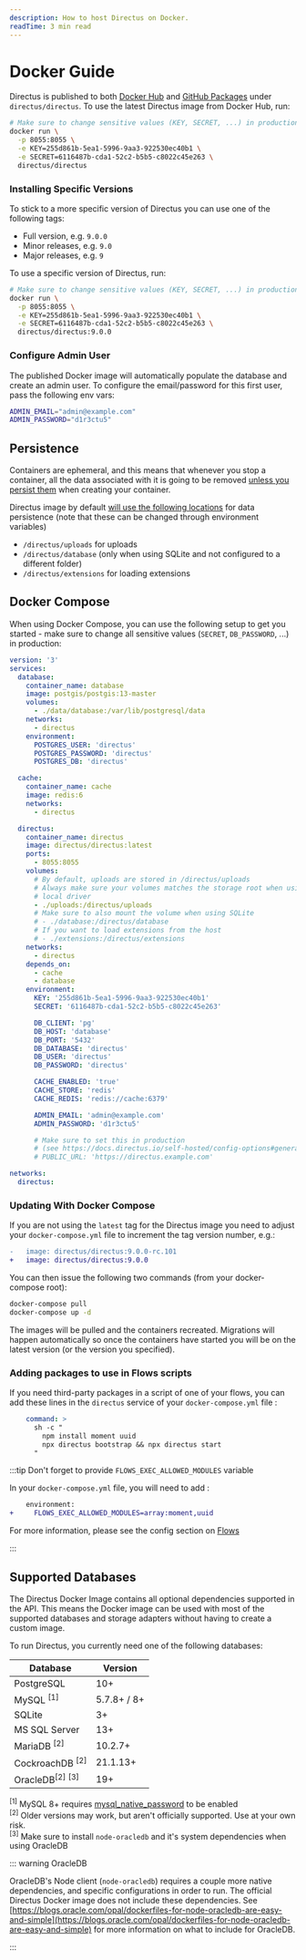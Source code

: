 ```yaml
---
description: How to host Directus on Docker.
readTime: 3 min read
---
```


# Docker Guide

Directus is published to both [Docker Hub](https://hub.docker.com/r/directus/directus) and
[GitHub Packages](https://github.com/directus/directus/pkgs/container/directus) under `directus/directus`. To use the
latest Directus image from Docker Hub, run:

```bash
# Make sure to change sensitive values (KEY, SECRET, ...) in production
docker run \
  -p 8055:8055 \
  -e KEY=255d861b-5ea1-5996-9aa3-922530ec40b1 \
  -e SECRET=6116487b-cda1-52c2-b5b5-c8022c45e263 \
  directus/directus
```

### Installing Specific Versions

To stick to a more specific version of Directus you can use one of the following tags:

- Full version, e.g. `9.0.0`
- Minor releases, e.g. `9.0`
- Major releases, e.g. `9`

To use a specific version of Directus, run:

```bash
# Make sure to change sensitive values (KEY, SECRET, ...) in production
docker run \
  -p 8055:8055 \
  -e KEY=255d861b-5ea1-5996-9aa3-922530ec40b1 \
  -e SECRET=6116487b-cda1-52c2-b5b5-c8022c45e263 \
  directus/directus:9.0.0
```

### Configure Admin User

The published Docker image will automatically populate the database and create an admin user. To configure the
email/password for this first user, pass the following env vars:

```bash
ADMIN_EMAIL="admin@example.com"
ADMIN_PASSWORD="d1r3ctu5"
```

## Persistence

Containers are ephemeral, and this means that whenever you stop a container, all the data associated with it is going to
be removed [unless you persist them](https://docs.docker.com/storage) when creating your container.

Directus image by default
[will use the following locations](https://github.com/directus/directus/blob/main/docker/Dockerfile#L56-L60) for data
persistence (note that these can be changed through environment variables)

- `/directus/uploads` for uploads
- `/directus/database` (only when using SQLite and not configured to a different folder)
- `/directus/extensions` for loading extensions

## Docker Compose

When using Docker Compose, you can use the following setup to get you started - make sure to change all sensitive values
(`SECRET`, `DB_PASSWORD`, ...) in production:

```yaml
version: '3'
services:
  database:
    container_name: database
    image: postgis/postgis:13-master
    volumes:
      - ./data/database:/var/lib/postgresql/data
    networks:
      - directus
    environment:
      POSTGRES_USER: 'directus'
      POSTGRES_PASSWORD: 'directus'
      POSTGRES_DB: 'directus'

  cache:
    container_name: cache
    image: redis:6
    networks:
      - directus

  directus:
    container_name: directus
    image: directus/directus:latest
    ports:
      - 8055:8055
    volumes:
      # By default, uploads are stored in /directus/uploads
      # Always make sure your volumes matches the storage root when using
      # local driver
      - ./uploads:/directus/uploads
      # Make sure to also mount the volume when using SQLite
      # - ./database:/directus/database
      # If you want to load extensions from the host
      # - ./extensions:/directus/extensions
    networks:
      - directus
    depends_on:
      - cache
      - database
    environment:
      KEY: '255d861b-5ea1-5996-9aa3-922530ec40b1'
      SECRET: '6116487b-cda1-52c2-b5b5-c8022c45e263'

      DB_CLIENT: 'pg'
      DB_HOST: 'database'
      DB_PORT: '5432'
      DB_DATABASE: 'directus'
      DB_USER: 'directus'
      DB_PASSWORD: 'directus'

      CACHE_ENABLED: 'true'
      CACHE_STORE: 'redis'
      CACHE_REDIS: 'redis://cache:6379'

      ADMIN_EMAIL: 'admin@example.com'
      ADMIN_PASSWORD: 'd1r3ctu5'

      # Make sure to set this in production
      # (see https://docs.directus.io/self-hosted/config-options#general)
      # PUBLIC_URL: 'https://directus.example.com'

networks:
  directus:
```

### Updating With Docker Compose

If you are not using the `latest` tag for the Directus image you need to adjust your `docker-compose.yml` file to
increment the tag version number, e.g.:

```diff
-   image: directus/directus:9.0.0-rc.101
+   image: directus/directus:9.0.0
```

You can then issue the following two commands (from your docker-compose root):

```bash
docker-compose pull
docker-compose up -d
```

The images will be pulled and the containers recreated. Migrations will happen automatically so once the containers have
started you will be on the latest version (or the version you specified).

### Adding packages to use in Flows scripts

If you need third-party packages in a script of one of your flows, you can add these lines in the `directus` service of your `docker-compose.yml` file :
```yaml
    command: >
      sh -c "
        npm install moment uuid
        npx directus bootstrap && npx directus start
      "
```

:::tip Don't forget to provide `FLOWS_EXEC_ALLOWED_MODULES` variable

In your `docker-compose.yml` file, you will need to add :
```diff
    environment:
+     FLOWS_EXEC_ALLOWED_MODULES=array:moment,uuid
```
For more information, please see the config section on [Flows](https://docs.directus.io/self-hosted/config-options.html#flows)

:::


## Supported Databases

The Directus Docker Image contains all optional dependencies supported in the API. This means the Docker image can be
used with most of the supported databases and storage adapters without having to create a custom image.

To run Directus, you currently need one of the following databases:

| Database                              | Version     |
| ------------------------------------- | ----------- |
| PostgreSQL                            | 10+         |
| MySQL <sup>[1]</sup>                  | 5.7.8+ / 8+ |
| SQLite                                | 3+          |
| MS SQL Server                         | 13+         |
| MariaDB <sup>[2]</sup>                | 10.2.7+     |
| CockroachDB <sup>[2]</sup>            | 21.1.13+    |
| OracleDB<sup>[2]</sup> <sup>[3]</sup> | 19+         |

<sup>[1]</sup> MySQL 8+ requires
[mysql_native_password](https://dev.mysql.com/doc/refman/8.0/en/upgrading-from-previous-series.html#upgrade-caching-sha2-password-compatible-connectors)
to be enabled\
<sup>[2]</sup> Older versions may work, but aren't officially supported. Use at your own risk. \
<sup>[3]</sup> Make sure to install `node-oracledb` and it's system dependencies when using OracleDB

::: warning OracleDB

OracleDB's Node client (`node-oracledb`) requires a couple more native dependencies, and specific configurations in
order to run. The official Directus Docker image does not include these dependencies. See
[https://blogs.oracle.com/opal/dockerfiles-for-node-oracledb-are-easy-and-simple](https://blogs.oracle.com/opal/dockerfiles-for-node-oracledb-are-easy-and-simple)
for more information on what to include for OracleDB.

:::
